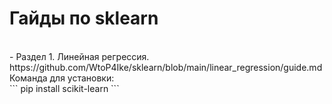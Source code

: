 
<p align="center">
<h1>Гайды по sklearn</h1><br>
- Раздел 1. Линейная регрессия. https://github.com/WtoP4Ike/sklearn/blob/main/linear_regression/guide.md
<br>
Команда для установки:<br>
```
pip install scikit-learn
```
</p>
